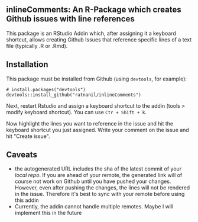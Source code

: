 
## inlineComments: An R-Package which creates Github issues with line references

This package is an RStudio Addin which, after assigning it a keyboard shortcut, allows creating Github Issues that reference specific lines of a text file (typically .R or .Rmd).

## Installation

This package must be installed from Github (using `devtools`, for example):

```
# install.packages("devtools")
devtools::install_github("ratnanil/inlineComments")
```

Next, restart Rstudio and assign a keyboard shortcut to the addin (tools > modify keyboard shortcut). You can use `Ctr + Shift + k`.

Now highlight the lines you want to reference in the issue and hit the keyboard shortcut you just assigned. Write your comment on the issue and hit "Create issue". 

## Caveats

- the autogenerated URL includes the sha of the latest commit of your *local repo*. If you are ahead of your remote, the generated link will of course not work on Github until you have pushed your changes. However, even after pushing the changes, the lines will not be rendered in the issue. Therefore it's best to sync with your remote before using this addin
- Currently, the addin cannot handle multiple remotes. Maybe I will implement this in the future

